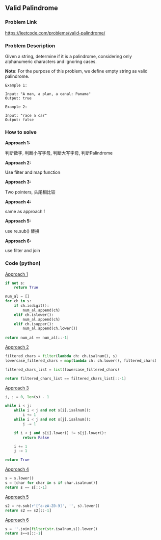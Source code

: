 ## Valid Palindrome

### Problem Link
https://leetcode.com/problems/valid-palindrome/

### Problem Description 

Given a string, determine if it is a palindrome, considering only alphanumeric characters and ignoring cases.

**Note:** For the purpose of this problem, we define empty string as valid palindrome.

```
Example 1: 

Input: "A man, a plan, a canal: Panama"
Output: true

```

```
Example 2: 

Input: "race a car"
Output: false

```

### How to solve 

**Approach 1:** 

判断数字, 判断小写字母, 判断大写字母, 判断Palindrome

**Approach 2:** 

Use filter and map function 

**Approach 3:** 

Two pointers, 头尾相比较

**Approach 4:** 

same as approach 1

**Approach 5:** 

use re.sub() 替换

**Approach 6:** 

use filter and join


### Code (python)

[Approach 1](https://github.com/yanray/leetcode/blob/master/problems/0125Valid_Palindrome/0125Valid_Palindrome1.py)

```python
if not s:
    return True

num_al = []
for ch in s:
    if ch.isdigit():
        num_al.append(ch)
    elif ch.islower():
        num_al.append(ch)
    elif ch.isupper():
        num_al.append(ch.lower())
        
return num_al == num_al[::-1]
```

[Approach 2](https://github.com/yanray/leetcode/blob/master/problems/0125Valid_Palindrome/0125Valid_Palindrome2.py)

```python
filtered_chars = filter(lambda ch: ch.isalnum(), s)
lowercase_filtered_chars = map(lambda ch: ch.lower(), filtered_chars)

filtered_chars_list = list(lowercase_filtered_chars)

return filtered_chars_list == filtered_chars_list[::-1]
```


[Approach 3](https://github.com/yanray/leetcode/blob/master/problems/0125Valid_Palindrome/0125Valid_Palindrome3.py)

```python
i, j = 0, len(s) - 1

while i < j:
    while i < j and not s[i].isalnum():
        i += 1
    while i < j and not s[j].isalnum():
        j -= 1

    if i < j and s[i].lower() != s[j].lower():
        return False

    i += 1
    j -= 1

return True
```


[Approach 4](https://github.com/yanray/leetcode/blob/master/problems/0125Valid_Palindrome/0125Valid_Palindrome4.py)

```python
s = s.lower()
s = [char for char in s if char.isalnum()]
return s == s[::-1]
```


[Approach 5](https://github.com/yanray/leetcode/blob/master/problems/0125Valid_Palindrome/0125Valid_Palindrome5.py)

```python
s2 = re.sub(r'[^a-zA-Z0-9]', '', s).lower()
return s2 == s2[::-1]
```


[Approach 6](https://github.com/yanray/leetcode/blob/master/problems/0125Valid_Palindrome/0125Valid_Palindrome6.py)

```python
s = ''.join(filter(str.isalnum,s)).lower()
return s==s[::-1]
```
